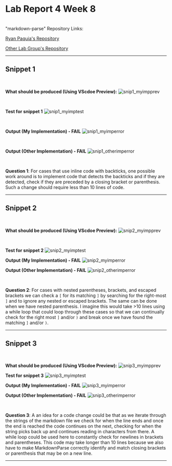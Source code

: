 # Lab Report 4 Week 8
<br>
"markdown-parse" Repository Links:
<br>

[Ryan Paquia's Repository](https://github.com/rpaquia/markdown-parse)
<br>

[Other Lab Group's Repository](https://github.com/christopherthomason/markdown-parse)

---
## Snippet 1

<br>

**What should be produced (Using VScdoe Preview):**
![snip1_myimpprev](https://user-images.githubusercontent.com/97699019/155816432-99162584-767e-45b4-811f-9a9a85eabe7b.png)

<br>

**Test for snippet 1**
![snip1_myimptest](https://user-images.githubusercontent.com/97699019/155819935-57862501-5e19-4808-87f5-94487f7b2773.png)

<br>

**Output (My Implementation) - FAIL**
![snip1_myimperror](https://user-images.githubusercontent.com/97699019/155818672-0583553e-6743-44cf-9792-39d59e2dc32d.png)

<br>


**Output (Other Implementation) - FAIL**
![snip1_otherimperror](https://i.gyazo.com/b3af76aedfa2f7ad9441d0d0ebbc23e8.png)

<br>

**Question 1**:
For cases that use inline code with backticks, one possible work around is to implement code that detects the backticks and if they are detected, check if they are preceded by a closing bracket or parenthesis. Such a change should require less than 10 lines of code.

---
## Snippet 2

<br>

**What should be produced (Using VScdoe Preview):**
![snip2_myimpprev](https://i.gyazo.com/820500ba1ccca12857c97c637daa4882.png)

<br>

**Test for snippet 2**
![snip2_myimptest](https://i.gyazo.com/8de2625e47de9ac49996dc086b44fcd1.png)

**Output (My Implementation) - FAIL**
![snip2_myimperror](https://user-images.githubusercontent.com/97699019/155818687-f15a8c25-a46c-41c1-a549-e45848d2505a.png)

**Output (Other Implementation) - FAIL**
![snip2_otherimperror](https://i.gyazo.com/992d706979f09df2d6e8bcc351c22b9d.png)

<br>

**Question 2**: For cases with nested parentheses, brackets, and escaped brackets we can check a `[` for its matching `]` by searching for the right-most `]` and to ignore any nested or escaped brackets. The same can be done when we have nested parenthesis. I imagine this would take >10 lines using a while loop that could loop through these cases so that we can continually check for the right most `]` and/or `)` and break once we have found the matching `]` and/or `)`.

---
## Snippet 3

<br>

**What should be produced (Using VScdoe Preview):**
![snip3_myimpprev](https://i.gyazo.com/ee9f95a4f51de2626b529d34e9d0e159.png)

**Test for snippet 3**
![snip3_myimptest](https://i.gyazo.com/44dfc4609d03c18705dac9524fb349cb.png)

**Output (My Implementation) - FAIL**
![snip3_myimperror](https://user-images.githubusercontent.com/97699019/155818695-c0a15b67-5b08-434d-8eb1-4c29ed908480.png)


**Output (Other Implementation) - FAIL**
![snip3_otherimperror](https://i.gyazo.com/5f6ca24ba861ebf143927b807774a9cf.png)

<br>

**Question 3**: A an idea for a code change could be that as we iterate through the strings of the markdown file we check for when the line ends and once the end is reached the code continues on the next, checking for when the string picks back up and continues reading in characters from there. A while loop could be used here to constantly check for newlines in brackets and parentheses. This code may take longer than 10 lines because we also have to make MarkdownParse correctly identify and match closing brackets or parenthesis that may be on a new line.

---


